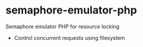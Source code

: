 # semaphore-emulator-php

Semaphore emulator PHP for resource locking

* Control concurrent requests using filesystem
